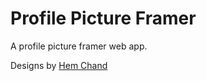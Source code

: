 # Profile Picture Framer

A profile picture framer web app.

Designs by [Hem Chand](https://www.facebook.com/hem.chand.io)
